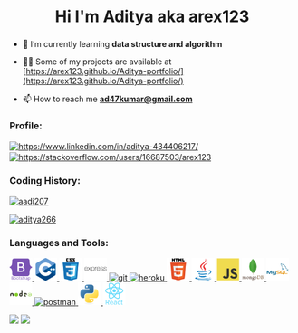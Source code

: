

<!-- 
<p> -  I’m Aditya </p>
<p>- 👀 I’m interested in </p>
<p>- 🌱 I’m currently learning front & backend development</p>
<p>- 💞️ I’m looking to collaborate on ...</p>
<p>- 📫 How to reach me ad47kumar@gmail.com</p> -->
<h1 align="center">Hi I'm Aditya aka arex123</h1>
<h3 align="center"></h3>

- 🌱 I’m currently learning **data structure and algorithm**

- 👨‍💻 Some of my projects are available at [https://arex123.github.io/Aditya-portfolio/](https://arex123.github.io/Aditya-portfolio/)

- 📫 How to reach me **ad47kumar@gmail.com**

<h3 align="left">Profile:</h3>
<p align="left">
<a href="https://www.linkedin.com/in/aditya-434406217/" target="blank"><img align="center" src="https://raw.githubusercontent.com/rahuldkjain/github-profile-readme-generator/master/src/images/icons/Social/linked-in-alt.svg" alt="https://www.linkedin.com/in/aditya-434406217/" height="30" width="40" /></a>
<a href="https://stackoverflow.com/users/16687503/arex123" target="blank"><img align="center" src="https://upload.wikimedia.org/wikipedia/commons/e/ef/Stack_Overflow_icon.svg" alt="https://stackoverflow.com/users/16687503/arex123" height="45" width="45" /></a>




</p>

<h3 align="left">Coding History:</h3>
<p align="left">
<a href="https://www.leetcode.com/aadi207" target="blank"><img align="center" src="https://raw.githubusercontent.com/rahuldkjain/github-profile-readme-generator/master/src/images/icons/Social/leet-code.svg" alt="aadi207" height="30" width="40" /></a>

<a href="https://codeforces.com/profile/aditya266" target="blank"><img align="center" src="https://cdn.jsdelivr.net/npm/simple-icons@3.0.1/icons/codeforces.svg" alt="aditya266" height="30" width="40" /></a>

</p>

<h3 align="left">Languages and Tools:</h3>
<p align="left"> <a href="https://getbootstrap.com" target="_blank"> <img src="https://raw.githubusercontent.com/devicons/devicon/master/icons/bootstrap/bootstrap-plain-wordmark.svg" alt="bootstrap" width="40" height="40"/> </a> <a href="https://www.w3schools.com/cpp/" target="_blank"> <img src="https://raw.githubusercontent.com/devicons/devicon/master/icons/cplusplus/cplusplus-original.svg" alt="cplusplus" width="40" height="40"/> </a> <a href="https://www.w3schools.com/css/" target="_blank"> <img src="https://raw.githubusercontent.com/devicons/devicon/master/icons/css3/css3-original-wordmark.svg" alt="css3" width="40" height="40"/> </a> <a href="https://expressjs.com" target="_blank"> <img src="https://raw.githubusercontent.com/devicons/devicon/master/icons/express/express-original-wordmark.svg" alt="express" width="40" height="40"/> </a> <a href="https://git-scm.com/" target="_blank"> <img src="https://www.vectorlogo.zone/logos/git-scm/git-scm-icon.svg" alt="git" width="40" height="40"/> </a> <a href="https://heroku.com" target="_blank"> <img src="https://www.vectorlogo.zone/logos/heroku/heroku-icon.svg" alt="heroku" width="40" height="40"/> </a> <a href="https://www.w3.org/html/" target="_blank"> <img src="https://raw.githubusercontent.com/devicons/devicon/master/icons/html5/html5-original-wordmark.svg" alt="html5" width="40" height="40"/> </a> <a href="https://www.java.com" target="_blank"> <img src="https://raw.githubusercontent.com/devicons/devicon/master/icons/java/java-original.svg" alt="java" width="40" height="40"/> </a> <a href="https://developer.mozilla.org/en-US/docs/Web/JavaScript" target="_blank"> <img src="https://raw.githubusercontent.com/devicons/devicon/master/icons/javascript/javascript-original.svg" alt="javascript" width="40" height="40"/> </a> <a href="https://www.mongodb.com/" target="_blank"> <img src="https://raw.githubusercontent.com/devicons/devicon/master/icons/mongodb/mongodb-original-wordmark.svg" alt="mongodb" width="40" height="40"/> </a> <a href="https://www.mysql.com/" target="_blank"> <img src="https://raw.githubusercontent.com/devicons/devicon/master/icons/mysql/mysql-original-wordmark.svg" alt="mysql" width="40" height="40"/> </a> <a href="https://nodejs.org" target="_blank"> <img src="https://raw.githubusercontent.com/devicons/devicon/master/icons/nodejs/nodejs-original-wordmark.svg" alt="nodejs" width="40" height="40"/> </a> <a href="https://postman.com" target="_blank"> <img src="https://www.vectorlogo.zone/logos/getpostman/getpostman-icon.svg" alt="postman" width="40" height="40"/> </a> <a href="https://www.python.org" target="_blank"> <img src="https://raw.githubusercontent.com/devicons/devicon/master/icons/python/python-original.svg" alt="python" width="40" height="40"/> </a> <a href="https://reactjs.org/" target="_blank"> <img src="https://raw.githubusercontent.com/devicons/devicon/master/icons/react/react-original-wordmark.svg" alt="react" width="40" height="40"/> </a> </p>

![](https://komarev.com/ghpvc/?username=your-github-arex123&label=PROFILE+VIEWS)
![](https://img.shields.io/github/followers/arex123?label=Followers&style=social)
